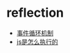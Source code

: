 # reflection
- [事件循环机制](https://github.com/Betty985/reflection/issues/1)
- [js是怎么执行的](https://github.com/Betty985/reflection/issues/2)


